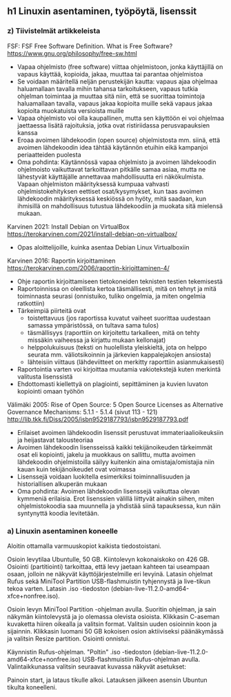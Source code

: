 ## h1 Linuxin asentaminen, työpöytä, lisenssit

### z) Tiivistelmät artikkeleista

FSF: FSF Free Software Definition. What is Free Software? https://www.gnu.org/philosophy/free-sw.html
- Vapaa ohjelmisto (free software) viittaa ohjelmistoon, jonka käyttäjillä on vapaus käyttää, kopioida, jakaa, muuttaa tai parantaa ohjelmistoa
- Se voidaan määritellä neljän perustekijän kautta: vapaus ajaa ohjelmaa haluamallaan tavalla mihin tahansa tarkoitukseen, vapaus tutkia ohjelman toimintaa ja muuttaa sitä niin, että se 
suorittaa toimintoja haluamallaan tavalla, vapaus jakaa kopioita muille sekä vapaus jakaa kopioita muokatuista versioista muille
- Vapaa ohjelmisto voi olla kaupallinen, mutta sen käyttöön ei voi ohjelmaa jaettaessa lisätä rajoituksia, jotka ovat ristiriidassa perusvapauksien kanssa
- Eroaa avoimen lähdekoodin (open source) ohjelmistosta mm. siinä, että avoimen lähdekoodin idea tähtää käytännön etuihin eikä kampanjoi periaatteiden puolesta
- Oma pohdinta: Käytännössä vapaa ohjelmisto ja avoimen lähdekoodin ohjelmoisto vaikuttavat tarkoittavan pitkälle samaa asiaa, mutta ne lähestyvät käyttäjälle
annettavaa mahdollisuutta eri näkökulmista. Vapaan ohjelmiston määrityksessä kumpuaa vahvasti ohjelmistokehityksen eettiset osat/kysymykset, kun taas avoimen
lähdekoodin määrityksessä keskiössä on hyöty, mitä saadaan, kun ihmisillä on mahdollisuus tutustua lähdekoodiin ja muokata sitä mielensä mukaan.

Karvinen 2021: Install Debian on VirtualBox https://terokarvinen.com/2021/install-debian-on-virtualbox/
- Opas aloittelijoille, kuinka asentaa Debian Linux Virtualboxiin


Karvinen 2016: Raportin kirjoittaminen https://terokarvinen.com/2006/raportin-kirjoittaminen-4/
- Ohje raportin kirjoittamiseen tietokoneiden teknisten testien tekemisestä
- Raportoinnissa on oleellista kertoa täsmällisesti, mitä on tehnyt ja mitä toiminnasta seurasi (onnistuiko, tuliko ongelmia, ja miten ongelmia ratkottiin)
- Tärkeimpiä piirteitä ovat 
  - toistettavuus (jos raportissa kuvatut vaiheet suorittaa uudestaan samassa ympäristössä, on tultava sama tulos)
  - täsmällisyys (raporttiin on kirjoitettu tarkalleen, mitä on tehty missäkin vaiheessa ja kirjattu mukaan kellonajat)
  - helppolukuisuus (teksti on huolellista yleiskieltä, jota on helppo seurata mm. väliotsikoinnin ja järkevien kappalejakojen ansiosta)
  - lähteisiin viittaus (lähdeviitteet on merkitty raporttiin asianmukaisesti)
- Raportointia varten voi kirjoittaa muutamia vakiotekstejä kuten merkintä valitusta lisenssistä
- Ehdottomasti kiellettyä on plagiointi, sepittäminen ja kuvien luvaton kopiointi omaan työhön


Välimäki 2005: Rise of Open Source: 5 Open Source Licenses as Alternative Governance Mechanisms: 5.1.1 - 5.1.4 (sivut 113 - 121) http://lib.tkk.fi/Diss/2005/isbn9529187793/isbn9529187793.pdf
- Erilaiset avoimen lähdekoodin lisenssit perustuvat immateriaalioikeuksiin ja heijastavat talousteoriaa
- Avoimen lähdekoodin lisensseissä kaikki tekijänoikeuden tärkeimmät osat eli kopiointi, jakelu ja muokkaus on sallittu, mutta avoimen lähdekoodin ohjelmistoilla
säilyy kuitenkin aina omistaja/omistajia niin kauan kuin tekijänoikeudet ovat voimassa
- Lisenssejä voidaan luokitella esimerkiksi toiminnallisuuden ja historiallisen alkuperän mukaan
- Oma pohdinta: Avoimen lähdekoodin lisenssejä vaikuttaa olevan kymmeniä erilaisia. Erot lisenssien välillä liittyvät ainakin siihen, miten ohjelmistokoodia saa muunnella ja yhdistää
siinä tapauksessa, kun näin syntynyttä koodia levitetään.


### a) Linuxin asentaminen koneelle

Aloitin ottamalla varmuuskopiot kaikista tiedostoistani.

Osioin levytilaa Ubuntulle, 50 GB. Kiintolevyn kokonaiskoko on 426 GB. Osiointi (partitiointi) tarkoittaa, että levy jaetaan kahteen tai useampaan osaan, jolloin ne näkyvät käyttöjärjestelmille eri levyinä. Latasin ohjelmat Rufus sekä MiniTool Partition USB-flashmuistin tyhjennystä ja live-tikun tekoa varten. Latasin .iso -tiedoston (debian-live-11.2.0-amd64-xfce+nonfree.iso).

Osioin levyn MiniTool Partition -ohjelman avulla. Suoritin ohjelman, ja sain näkymän kiintolevystä ja jo olemassa olevista osioista. Klikkasin C-aseman kuvaketta hiiren oikealla ja valitsin format. Valitsin uuden osioinnin koon ja sijainnin. Klikkasin luomani 50 GB kokoisen osion aktiiviseksi päänäkymässä ja valitsin Resize partition. Osiointi onnistui.

Käynnistin Rufus-ohjelman. "Poltin" .iso -tiedoston (debian-live-11.2.0-amd64-xfce+nonfree.iso) USB-flashmuistiin Rufus-ohjelman avulla. Valintaikkunassa valitsin seuraavat kuvassa näkyvät asetukset:

Painoin start, ja lataus tikulle alkoi. Latauksen jälkeen asensin Ubuntun tikulta koneelleni. 


